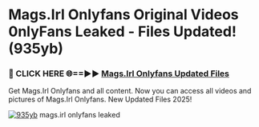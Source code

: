# Mags.Irl Onlyfans Original Videos 0nlyFans Leaked - Files Updated! (935yb)

<h3>🔴 CLICK HERE 🌐==►► <a href="https://tinyurl.com/3hn5wdd3" rel="nofollow">Mags.Irl Onlyfans Updated Files</a></h3>

Get Mags.Irl Onlyfans and all content. Now you can access all videos and pictures of Mags.Irl Onlyfans. New Updated Files 2025!

[![935yb](https://i.imgur.com/4HnBqBT.gif)](https://tinyurl.com/3hn5wdd3)
mags.irl onlyfans leaked